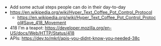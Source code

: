 * Add some actual steps people can do in their day-to-day
* https://en.wikipedia.org/wiki/Hyper_Text_Coffee_Pot_Control_Protocol
  * https://en.wikipedia.org/wiki/Hyper_Text_Coffee_Pot_Control_Protocol#Save_418_Movement
* 418 I'm a teapot: https://developer.mozilla.org/en-US/docs/Web/HTTP/Status/418
* APIs: https://dev.to/mkrl/apis-you-didnt-know-you-needed-38c
